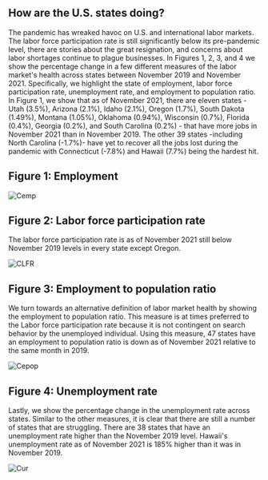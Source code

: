 ## How are the U.S. states doing?
The pandemic has wreaked havoc on U.S. and international labor markets. The labor force participation rate is still significantly below its pre-pandemic level, there are stories about the great resignation, and concerns about labor shortages continue to plague businesses. In Figures 1, 2, 3, and 4 we show the percentage change in a few different measures of the labor market's health across states between November 2019 and November 2021. Specifically, we highlight the state of  employment, labor force participation rate, unemployment rate, and employment to population ratio. In Figure 1, we show that as of November 2021, there are eleven states - Utah (3.5%), Arizona (2.1%), Idaho (2.1%), Oregon (1.7%), South Dakota (1.49%), Montana (1.05%), Oklahoma (0.94%), Wisconsin (0.7%), Florida (0.4%), Georgia (0.2%), and South Carolina (0.2%) - that have more jobs in November 2021 than in November 2019. The other 39 states -including North Carolina (-1.7%)- have yet to recover all the jobs lost during the pandemic with Connecticut (-7.8%) and Hawaii (7.7%) being the hardest hit.

## Figure 1: Employment
![Cemp](https://user-images.githubusercontent.com/94587267/148320754-6fd921fd-0487-475d-9254-db2bbf6cc465.png)


## Figure 2: Labor force participation rate
The labor force participation rate is as of November 2021 still below November 2019 levels in every state except Oregon.

![CLFR](https://user-images.githubusercontent.com/94587267/148320767-96fa114d-d171-43e5-9d8e-f22afdc2c1ad.png)

## Figure 3: Employment to population ratio
We turn towards an alternative definition of labor market health by showing the employment to population ratio. This measure is at times preferred to the Labor force participation rate because it is not contingent on search behavior by the unemployed individual. Using this measure, 47 states have an employment to population ratio is down as of November 2021 relative to the same month in 2019. 

![Cepop](https://user-images.githubusercontent.com/94587267/148320786-32fa0956-0ff1-46b7-a6fd-b64c37e841c3.png)


## Figure 4: Unemployment rate
Lastly, we show the percentage change in the unemployment rate across states. Similar to the other measures, it is clear that there are still a number of states that are struggling. There are 38 states that have an unemployment rate higher than the November 2019 level. Hawaii's unemployment rate as of November 2021 is 185\% higher than it was in November 2019.

![Cur](https://user-images.githubusercontent.com/94587267/148320800-ee30d517-0963-4d81-bda5-2af01897841b.png)
